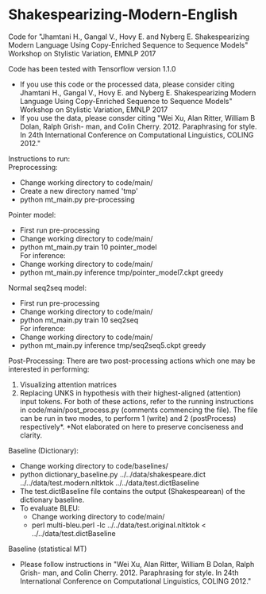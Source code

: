 # Shakespearizing-Modern-English
Code for "Jhamtani H., Gangal V., Hovy E. and Nyberg E. Shakespearizing Modern Language Using Copy-Enriched Sequence to Sequence Models"  Workshop on Stylistic Variation, EMNLP 2017

Code has been tested with Tensorflow version 1.1.0
- If you use this code or the processed data, please consider citing Jhamtani H., Gangal V., Hovy E. and Nyberg E. Shakespearizing Modern Language Using Copy-Enriched Sequence to Sequence Models"  Workshop on Stylistic Variation, EMNLP 2017
- If you use the data, please consder citing "Wei Xu, Alan Ritter, William B Dolan, Ralph Grish- man, and Colin Cherry. 2012. Paraphrasing for style. In 24th International Conference on Computational Linguistics, COLING 2012."

Instructions to run: </br>
Preprocessing: 
- Change working directory to code/main/
- Create a new directory named 'tmp'
- python mt_main.py pre-processing </br>

Pointer model: 
- First run pre-processing
- Change working directory to code/main/
- python mt_main.py train 10 pointer_model </br>
For inference: </br>
- Change working directory to code/main/
- python mt_main.py inference tmp/pointer_model7.ckpt greedy </br>

Normal seq2seq model: 
- First run pre-processing
- Change working directory to code/main/
- python mt_main.py train 10 seq2seq </br>
For inference: </br>
- Change working directory to code/main/
- python mt_main.py inference tmp/seq2seq5.ckpt greedy </br>

Post-Processing:
There are two post-processing actions which one may be interested in performing:
1. Visualizing attention matrices
2. Replacing UNKS in hypothesis with their highest-aligned (attention) input tokens.
For both of these actions, refer to the running instructions in code/main/post_process.py (comments commencing the file). The file can be run in two modes, to perform 1 (write) and 2 (postProcess) respectively*.
*Not elaborated on here to preserve conciseness and clarity.


Baseline (Dictionary):
- Change working directory to code/baselines/
- python dictionary_baseline.py ../../data/shakespeare.dict ../../data/test.modern.nltktok ../../data/test.dictBaseline
- The test.dictBaseline file contains the output (Shakespearean) of the dictionary baseline.
- To evaluate BLEU: 
  - Change working directory to code/main/
  - perl multi-bleu.perl -lc ../../data/test.original.nltktok < ../../data/test.dictBaseline

Baseline (statistical MT)
- Please follow instructions in "Wei Xu, Alan Ritter, William B Dolan, Ralph Grish- man, and Colin Cherry. 2012. Paraphrasing for style. In 24th International Conference on Computational Linguistics, COLING 2012."
